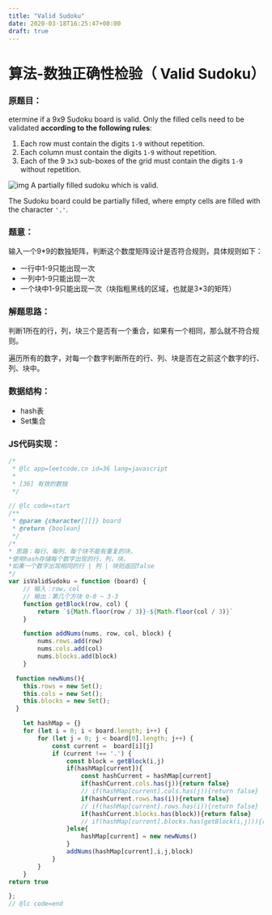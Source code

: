 ```yaml
---
title: "Valid Sudoku"
date: 2020-03-18T16:25:47+08:00
draft: true
---
```



# 算法-数独正确性检验（ Valid Sudoku）

### 原题目：

etermine if a 9x9 Sudoku board is valid. Only the filled cells need to be validated **according to the following rules**:

1. Each row must contain the digits `1-9` without repetition.
2. Each column must contain the digits `1-9` without repetition.
3. Each of the 9 `3x3` sub-boxes of the grid must contain the digits `1-9` without repetition.

![img](https://upload.wikimedia.org/wikipedia/commons/thumb/f/ff/Sudoku-by-L2G-20050714.svg/250px-Sudoku-by-L2G-20050714.svg.png)
A partially filled sudoku which is valid.

The Sudoku board could be partially filled, where empty cells are filled with the character `'.'`.



### 题意：

输入一个9*9的数独矩阵，判断这个数度矩阵设计是否符合规则，具体规则如下：

- 一行中1-9只能出现一次
- 一列中1-9只能出现一次
- 一个块中1-9只能出现一次（块指粗黑线的区域，也就是3*3的矩阵）



### 解题思路：

判断1所在的行，列，块三个是否有一个重合，如果有一个相同，那么就不符合规则。

遍历所有的数字，对每一个数字判断所在的行、列、块是否在之前这个数字的行、列、块中。

### 数据结构：

- hash表
- Set集合



### JS代码实现：

```js
/*
 * @lc app=leetcode.cn id=36 lang=javascript
 *
 * [36] 有效的数独
 */

// @lc code=start
/**
 * @param {character[][]} board
 * @return {boolean}
 */
/*
* 思路：每行、每列、每个块不能有重复的块，
*使用hash存储每个数字出现的行，列，块，
*如果一个数字出现相同的行 | 列 | 块则返回false
*/
var isValidSudoku = function (board) {
    // 输入：row，col
    // 输出：第几个方块 0-0 ~ 3-3
    function getBlock(row, col) {
        return `${Math.floor(row / 3)}-${Math.floor(col / 3)}`
    }

    function addNums(nums, row, col, block) {
        nums.rows.add(row)
        nums.cols.add(col)
        nums.blocks.add(block)
    }

  function newNums(){
    this.rows = new Set();
    this.cols = new Set();
    this.blocks = new Set();
  }

    let hashMap = {}
    for (let i = 0; i < board.length; i++) {
        for (let j = 0; j < board[0].length; j++) {
            const current =  board[i][j]
            if (current !== '.') {
                const block = getBlock(i,j)
                if(hashMap[current]){
                    const hashCurrent = hashMap[current]
                    if(hashCurrent.cols.has(j)){return false}
                    // if(hashMap[current].cols.has(j)){return false}
                    if(hashCurrent.rows.has(i)){return false}
                    // if(hashMap[current].rows.has(i)){return false}
                    if(hashCurrent.blocks.has(block)){return false}
                    // if(hashMap[current].blocks.has(getBlock(i,j))){return false}
                }else{
                    hashMap[current] = new newNums()
                }
                addNums(hashMap[current],i,j,block)
            }
        }
    }
return true

};
// @lc code=end

```



